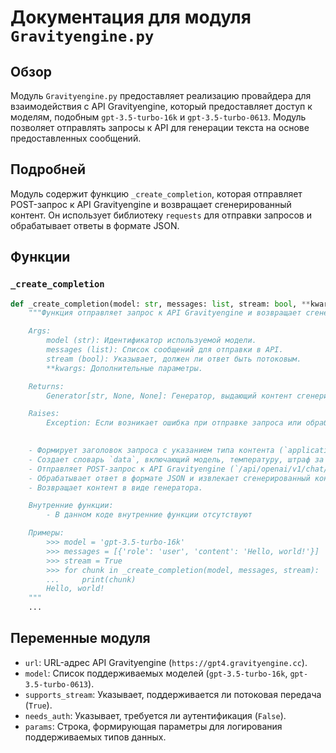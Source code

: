 # Документация для модуля `Gravityengine.py`

## Обзор

Модуль `Gravityengine.py` предоставляет реализацию провайдера для взаимодействия с API Gravityengine, который предоставляет доступ к моделям, подобным `gpt-3.5-turbo-16k` и `gpt-3.5-turbo-0613`. Модуль позволяет отправлять запросы к API для генерации текста на основе предоставленных сообщений.

## Подробней

Модуль содержит функцию `_create_completion`, которая отправляет POST-запрос к API Gravityengine и возвращает сгенерированный контент. Он использует библиотеку `requests` для отправки запросов и обрабатывает ответы в формате JSON.

## Функции

### `_create_completion`

```python
def _create_completion(model: str, messages: list, stream: bool, **kwargs):
    """Функция отправляет запрос к API Gravityengine и возвращает сгенерированный контент.

    Args:
        model (str): Идентификатор используемой модели.
        messages (list): Список сообщений для отправки в API.
        stream (bool): Указывает, должен ли ответ быть потоковым.
        **kwargs: Дополнительные параметры.

    Returns:
        Generator[str, None, None]: Генератор, выдающий контент сгенерированного сообщения.

    Raises:
        Exception: Если возникает ошибка при отправке запроса или обработке ответа.

    
    - Формирует заголовок запроса с указанием типа контента (`application/json`).
    - Создает словарь `data`, включающий модель, температуру, штраф за присутствие и сообщения.
    - Отправляет POST-запрос к API Gravityengine (`/api/openai/v1/chat/completions`) с заголовками и данными.
    - Обрабатывает ответ в формате JSON и извлекает сгенерированный контент из поля `choices`.
    - Возвращает контент в виде генератора.

    Внутренние функции:
        - В данном коде внутренние функции отсутствуют

    Примеры:
        >>> model = 'gpt-3.5-turbo-16k'
        >>> messages = [{'role': 'user', 'content': 'Hello, world!'}]
        >>> stream = True
        >>> for chunk in _create_completion(model, messages, stream):
        ...     print(chunk)
        Hello, world!
    """
    ...
```

## Переменные модуля

- `url`: URL-адрес API Gravityengine (`https://gpt4.gravityengine.cc`).
- `model`: Список поддерживаемых моделей (`gpt-3.5-turbo-16k`, `gpt-3.5-turbo-0613`).
- `supports_stream`: Указывает, поддерживается ли потоковая передача (`True`).
- `needs_auth`: Указывает, требуется ли аутентификация (`False`).
- `params`: Строка, формирующая параметры для логирования поддерживаемых типов данных.